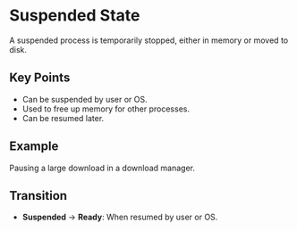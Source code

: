 # Suspended State

A suspended process is temporarily stopped, either in memory or moved to disk.

## Key Points
- Can be suspended by user or OS.
- Used to free up memory for other processes.
- Can be resumed later.

## Example
Pausing a large download in a download manager.

## Transition
- **Suspended** → **Ready**: When resumed by user or OS.

